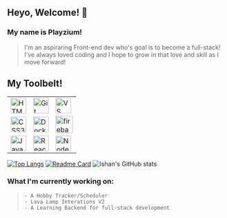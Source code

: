 ## Heyo, Welcome! 👋

### My name is Playzium!
> I'm an aspiraring Front-end dev who's goal is to become a full-stack! I've always loved coding and I hope to grow in that love and skill as I move forward!

## My Toolbelt!

|  | | |
| ------------- | ------------- | ------------- |
| <a href="https://developer.mozilla.org/en-US/docs/Glossary/HTML5" target="_blank" rel="noreferrer"><img src="https://raw.githubusercontent.com/danielcranney/readme-generator/main/public/icons/skills/html5-colored.svg" width="36" height="36" alt="HTML5" title="HTML5"/></a> | <a href="https://git-scm.com/" target="_blank" rel="noreferrer"><img src="https://raw.githubusercontent.com/danielcranney/readme-generator/main/public/icons/skills/git-colored.svg" width="36" height="36" alt="Git" title="Git"/></a> | <a href="https://code.visualstudio.com/" target="_blank" rel="noreferrer"><img src="https://raw.githubusercontent.com/danielcranney/readme-generator/main/public/icons/skills/visualstudiocode-colored.svg" width="36" height="36" alt="VS Code" title="VS Code"/></a> |
| <a href="https://www.w3.org/TR/CSS/#css" target="_blank" rel="noreferrer"><img src="https://raw.githubusercontent.com/danielcranney/readme-generator/main/public/icons/skills/css3-colored.svg" width="36" height="36" alt="CSS3" title="CSS3"/></a>  | <a href="https://www.docker.com/" target="_blank" rel="noreferrer"><img src="https://raw.githubusercontent.com/danielcranney/readme-generator/main/public/icons/skills/docker-colored.svg" width="36" height="36" alt="Docker" title="Docker"/></a> | <a href="https://firebase.google.com" target="_blank" rel=noreferrer><img src="https://www.vectorlogo.zone/logos/firebase/firebase-icon.svg" alt="firebase" width="40" height="40"/></a> |
| <a href="https://developer.mozilla.org/en-US/docs/Web/JavaScript" target="_blank" rel="noreferrer"><img src="https://raw.githubusercontent.com/danielcranney/readme-generator/main/public/icons/skills/javascript-colored.svg" width="36" height="36" alt="JavaScript" title="JavaScript"/></a>  | <a href="https://reactjs.org/" target="_blank" rel="noreferrer"><img src="https://raw.githubusercontent.com/danielcranney/readme-generator/main/public/icons/skills/react-colored.svg" width="36" height="36" alt="React" title="React"/></a>  | <a href="https://nodejs.org/en/" target="_blank" rel="noreferrer"><img src="https://raw.githubusercontent.com/danielcranney/readme-generator/main/public/icons/skills/nodejs-colored.svg" width="36" height="36" alt="NodeJS" title="NodeJS"/></a> |

[![Top Langs](https://beautiful-github-homepage.vercel.app/api/top-langs/?username=playzium&layout=compact&theme=transparent)](https://github.com/ishandutta2007/beautiful-github-homepage)
[![Readme Card](https://beautiful-github-homepage.vercel.app/api/pin/?username=playzium\&repo=lava_lamp_simulation\&show_owner=true&theme=transparent)](https://github.com/ishandutta2007/beautiful-github-homepage)
![Ishan's GitHub stats](https://beautiful-github-homepage.vercel.app/api?username=playzium&show_icons=true&bg_color=00000000)

### What I'm currently working on:
> ```
> - A Hobby Tracker/Scheduler
> - Lava Lamp Interations V2
> - A Learning Backend for full-stack development
> ```

